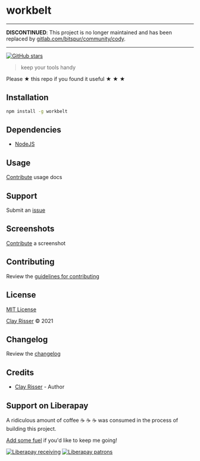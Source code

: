 # workbelt

---

**DISCONTINUED**: This project is no longer maintained and has been replaced by [gitlab.com/bitspur/community/cody](https://gitlab.com/bitspur/community/cody).

---

[![GitHub stars](https://img.shields.io/github/stars/clayrisser/workbelt.svg?style=social&label=Stars)](https://github.com/clayrisser/workbelt)

> keep your tools handy

Please ★ this repo if you found it useful ★ ★ ★

## Installation

```sh
npm install -g workbelt
```

## Dependencies

- [NodeJS](https://nodejs.org)

## Usage

[Contribute](https://github.com/clayrisser/workbelt/blob/master/CONTRIBUTING.md) usage docs

## Support

Submit an [issue](https://github.com/clayrisser/workbelt/issues/new)

## Screenshots

[Contribute](https://github.com/clayrisser/workbelt/blob/master/CONTRIBUTING.md) a screenshot

## Contributing

Review the [guidelines for contributing](https://github.com/clayrisser/workbelt/blob/master/CONTRIBUTING.md)

## License

[MIT License](https://github.com/clayrisser/workbelt/blob/master/LICENSE)

[Clay Risser](https://clayrisser.com) © 2021

## Changelog

Review the [changelog](https://github.com/clayrisser/workbelt/blob/master/CHANGELOG.md)

## Credits

- [Clay Risser](https://clayrisser.com) - Author

## Support on Liberapay

A ridiculous amount of coffee ☕ ☕ ☕ was consumed in the process of building this project.

[Add some fuel](https://liberapay.com/clayrisser/donate) if you'd like to keep me going!

[![Liberapay receiving](https://img.shields.io/liberapay/receives/clayrisser.svg?style=flat-square)](https://liberapay.com/clayrisser/donate)
[![Liberapay patrons](https://img.shields.io/liberapay/patrons/clayrisser.svg?style=flat-square)](https://liberapay.com/clayrisser/donate)
